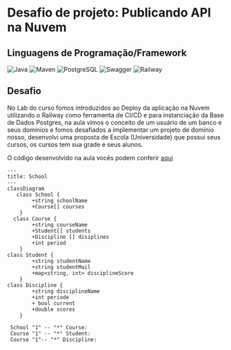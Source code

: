 # Desafio de projeto: Publicando API na Nuvem

## Linguagens de Programação/Framework
![Java](https://img.shields.io/badge/java-%23ED8B00.svg?style=for-the-badge&logo=openjdk&logoColor=white)
![Maven](https://img.shields.io/badge/MAVEN-000000?style=for-the-badge&logo=apachemaven&logoColor=blue)
![PostgreSQL](https://img.shields.io/badge/PostgreSQL-000?style=for-the-badge&logo=postgresql)
![Swagger](https://img.shields.io/badge/-Swagger-%23Clojure?style=for-the-badge&logo=swagger&logoColor=white)
![Railway](https://img.shields.io/badge/Railway-0B0D0E?style=for-the-badge&logo=Railway&logoColor=FFFFFF)
## Desafio
No Lab do curso fomos introduzidos ao Deploy da aplicação na Nuvem utilizando o Railway como ferramenta de CI/CD e para 
instanciação da Base de Dados Postgres, na aula vimos o conceito de um usuário de um banco e seus domínios e fomos 
desafiados a implementar um projeto de domínio nosso, desenvolvi uma proposta de Escola (Universidade) que possui seus 
cursos, os cursos tem sua grade e seus alunos.

O código desenvolvido na aula vocês podem conferir [aqui](https://github.com/GabrielF-S/api-dio-bootcamp)

```mermaid
---
title: School
---
classDiagram
   class School {
        +string schoolName
        +Course[] courses
    }
  class Course {
        +string courseName
        +Student[] students
        +Discipline [] disiplines
        +int period
    }
class Student {
        +string studentName
        +string studentMail
        +map<string, int> disciplineScore
    }
class Discipline {
        +string disciplineName
        +int periode
        + bool current
        +double scores
    }
  
 School "1" -- "*" Course: 
 Course "1" -- "*" Student: 
 Course "1"-- "*" Discipline: 

